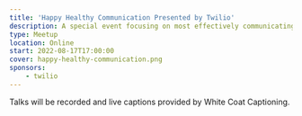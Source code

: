 ```yaml
---
title: 'Happy Healthy Communication Presented by Twilio'
description: A special event focusing on most effectively communicating with your colleagues, comrades, and co-conspirators.
type: Meetup
location: Online
start: 2022-08-17T17:00:00
cover: happy-healthy-communication.png
sponsors:
    - twilio
---
```


Talks will be recorded and live captions provided by White Coat Captioning.

<event-session
    title="Welcome To Happy Healthy Communication"
    start="2022-06-08T17:00:00Z">
</event-session>

<!-- 5 MIN TWILIO SEGMENT HERE -->

<event-session
    title="Communicating & Upholding Your Boundaries"
    start="2022-06-08T17:10:00Z"
    :speakers="['suze-shardlow']"
    description="'No' is a complete sentence and it's often a difficult word to say, and as a result, we sometimes end up with situations, environments, tasks, and treatment we don't want. Setting boundaries helps us to understand and establish our limits and are essential for our health, but they are useless if we don't communicate and enforce them. This talk will take you through how to let someone know they have crossed the line, how to tell them it won't be happening again, and deciding in advance how you will uphold your boundary if they are crossed.">
</event-session>

<event-session
    title="Making Your Meetings Effective"
    start="2022-06-08T17:30:00Z"
    :speakers="['naomi-pentrel']"
    description="Whether remote or in-person, you should always ensure any meeting you call for is effective. There are three things you can do to make your meetings effective: make sure everyone knows the purpose of meeting, practice being a good host, and ensure everything is well documented. In this talk, we will cover how to nail each of these three cornerstones of effective meetings. As a bonus, we will talk about the playbook for running effective meetings like a C-level.">
</event-session>

<event-session
    title="Principles for Asynchronous Working"
    start="2022-06-08T17:50:00Z"
    :speakers="['joe-nash']"
    description="Asynchronous workflows enable us to get our work done flexibly and quickly, without compromising on what else in important in our lifestyles. In this talk, we’ll learn the key principles that lead to effective asynchronous working, discuss how asynchronicity benefits everyone on the team, and how you can implement asynchronous workflows.">
</event-session>

<!-- 10 MIN TWILIO SEGMENT HERE -->

<event-session
    title="How To Apologize"
    start="2022-06-08T18:20:00Z"
    :speakers="['velvet-spors']"
    description="We all get things wrong sometimes. Whether it’s in your personal or professional life, knowing how to apologize meaningfully is incredibly important. You’ll leave this talk with some things to consider when forming and delivering an apology.">
</event-session>

<event-session
    title="Begin Active Listening Today"
    start="2022-06-08T18:40:00Z"
    :speakers="['amy-dickens']"
    description="In a world where notifications are rife, paying attention during meetings and one-to-one conversations can be tough. In this talk, we'll cover the five core tenants of active listening and how you can apply them to your day-to-day life.">
</event-session>

